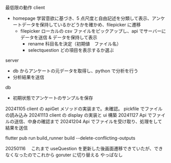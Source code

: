 最低限の動作
client

- homepage 学習意欲に基づき、5 点尺度と自由記述を分類して表示、アンケートデータを保持しているかどうかを確かめ、filepicker に遷移
  - filepicker ローカルの csv ファイルをピックアップし、api でサーバーにデータを送信 & データを保持して表示
    - rename 科目名を決定（初期値　ファイル名）
    - selectquestion どの項目を表示するか選ぶ

server

- db からアンケートの元データを取得し、python で分析を行う
- 分析結果を送信

db

- 初期状態でアンケートのサンプルを保存

20241105 client の apiGet メソッドの実装まで。未確認。
pickfile でファイルの読み込み
20241113 client の display の実装と ui 構築
20241127 Api でファイルの送信、中身の確認まで
20241204 Api でファイルを受け取り、処理をして結果を送信

flutter pub run build_runner build --delete-conflicting-outputs

20250116 　これまで useQuestion を更新した後画面遷移できていたが、できなくなったのでこれから goruter に切り替える やっぱなし
